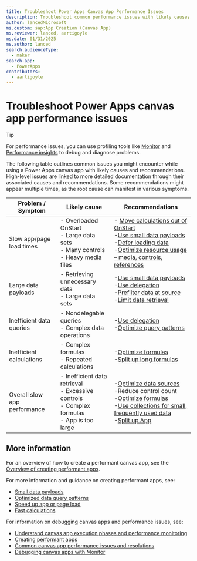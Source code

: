 ```yaml
---
title: Troubleshoot Power Apps Canvas App Performance Issues
description: Troubleshoot common performance issues with likely causes and recommendations in a Power Apps canvas app.
author: lancedMicrosoft
ms.custom: sap:App Creation (Canvas App)
ms.reviewer: lanced, aartigoyle
ms.date: 01/31/2025
ms.author: lanced
search.audienceType: 
  - maker 
search.app: 
  - PowerApps
contributors:
  - aartigoyle
---
```

# Troubleshoot Power Apps canvas app performance issues

> [!TIP]
> For performance issues, you can use profiling tools like [Monitor](/power-apps/maker/monitor-overview) and [Performance insights](/power-apps/maker/common/performance-insights-overview) to debug and diagnose problems.

The following table outlines common issues you might encounter while using a Power Apps canvas app with likely causes and recommendations. High-level issues are linked to more detailed documentation through their associated causes and recommendations. Some recommendations might appear multiple times, as the root cause can manifest in various symptoms.

| Problem / Symptom   | Likely cause  | Recommendations |
| ---|---|---|
| Slow app/page load times | - Overloaded OnStart<br> - Large data sets<br> - Many controls <br> - Heavy media files    | - [Move calculations out of OnStart](/power-apps/maker/canvas-apps/working-with-large-apps#use-appformulas-instead-of-apponstart) <br> -[Use small data payloads]( /power-apps/maker/canvas-apps/small-data-payloads) <br>  -[Defer loading data](/power-apps/maker/canvas-apps/efficient-calculations#defer-significant-updates-to-a-nonblocking-ui-step) <br> -[Optimize resource usage – media, controls, references](/power-apps/maker/canvas-apps/fast-app-page-load#minimize-required-resources)  |
| Large data payloads    | - Retrieving unnecessary data<br> - Large data sets <br>    |-[Use small data payloads]( /power-apps/maker/canvas-apps/small-data-payloads)<br>-[Use delegation](/power-apps/maker/canvas-apps/small-data-payloads#use-delegation) <br> -[Prefilter data at source](/power-apps/maker/canvas-apps/optimized-query-data-patterns#use-server-side-views) <br> -[Limit data retrieval](/power-apps/maker/canvas-apps/small-data-payloads#suggestions) |
| Inefficient data queries | - Nondelegable queries<br> - Complex data operations <br>    |-[Use delegation](/power-apps/maker/canvas-apps/small-data-payloads#use-delegation) <br> -[Optimize query patterns](/power-apps/maker/canvas-apps/optimized-query-data-patterns) |
| Inefficient calculations | - Complex formulas<br> - Repeated calculations <br>    |-[Optimize formulas](/power-apps/maker/canvas-apps/efficient-calculations#calculations) <br> -[Split up long formulas](/power-apps/maker/canvas-apps/working-with-large-apps#split-up-long-formulas)|
| Overall slow app performance | - Inefficient data retrieval<br> - Excessive controls<br> - Complex formulas<br>  - App is too large | -[Optimize data sources]( /power-apps/maker/canvas-apps/optimized-query-data-patterns) <br>  -Reduce control count <br> -[Optimize formulas](/power-apps/maker/canvas-apps/fast-app-page-load#avoid-directly-populating-a-collection-with-large-amounts-of-data) <br> -[Use collections for small, frequently used data]( /power-apps/maker/canvas-apps/fast-app-page-load#avoid-directly-populating-a-collection-with-large-amounts-of-data) <br> -[Split up App](/power-apps/maker/canvas-apps/working-with-large-apps#partition-the-app) |

## More information

For an overview of how to create a performant canvas app, see the [Overview of creating performant apps](/power-apps/maker/canvas-apps/create-performant-apps-overview).

For more information and guidance on creating performant apps, see:

- [Small data payloads](/power-apps/maker/canvas-apps/small-data-payloads)
- [Optimized data query patterns](/power-apps/maker/canvas-apps/optimized-query-data-patterns)
- [Speed up app or page load](/power-apps/maker/canvas-apps/fast-app-page-load)
- [Fast calculations](/power-apps/maker/canvas-apps/efficient-calculations)

For information on debugging canvas apps and performance issues, see:

- [Understand canvas app execution phases and performance monitoring](/power-apps/maker/canvas-apps/execution-phases-data-flow)
- [Creating performant apps](/power-apps/maker/canvas-apps/create-performant-apps-overview)
- [Common canvas app performance issues and resolutions](/power-apps/maker/canvas-apps/common-performance-issue-resolutions)
- [Debugging canvas apps with Monitor](/power-apps/maker/monitor-canvasapps)
